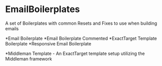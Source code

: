 EmailBoilerplates
=================

A set of Boilerplates with common Resets and Fixes to use when building emails

*Email Boilerplate
*Email Boilerplate Commented
*ExactTarget Template Boilerplate
*Responsive Email Boilerplate

*Middleman Template
	- An ExactTarget template setup utilizing the Middleman framework